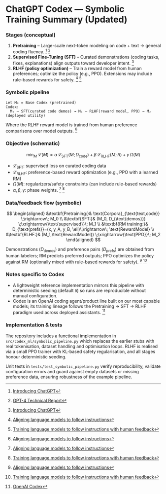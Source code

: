 # ChatGPT Codex — Symbolic Training Summary (Updated)

### Stages (conceptual)

1. **Pretraining** – Large-scale next-token modeling on code + text → general coding fluency. [^1] [^2]
2. **Supervised Fine-Tuning (SFT)** – Curated demonstrations (coding tasks, fixes, explanations) align outputs toward developer intent. [^1]
3. **RLHF (policy optimization)** – Train a reward model from human preferences; optimize the policy (e.g., PPO). Extensions may include rule-based rewards for safety. [^3] [^4]

### Symbolic pipeline

```
Let M₀ = Base Codex (pretrained)
Codex:
  M₀ — SFT(curated code demos) → M₁ — RLHF(reward model, PPO) → M₂ (deployed utility)
```

Where the RLHF reward model is trained from human preference comparisons over model outputs. [^3]

### Objective (schematic)

$$
\min_{M}\; \mathcal{L}(M)
= \alpha\,\mathcal{L}_{\text{SFT}}(M; D_{\text{code}})\;+\;
  \beta\,\mathcal{L}_{\text{RLHF}}(M; R)\;+\;
  \gamma\,\Omega(M)
$$

* $\mathcal{L}_{\text{SFT}}$: supervised loss on curated coding data
* $\mathcal{L}_{\text{RLHF}}$: preference-based reward optimization (e.g., PPO with a learned RM)
* $\Omega(M)$: regularizers/safety constraints (can include rule-based rewards)
* $\alpha,\beta,\gamma$: phase weights. [^3] [^4]

### Data/feedback flow (symbolic)

$$
\begin{aligned}
&\textbf{Pretraining:}& \text{Corpora}_{\text{text,code}} \;\rightarrow\; M_0 \\
&\textbf{SFT:}& (M_0, D_{\text{demos}}) \;\xrightarrow{\text{supervised}}\; M_1 \\
&\textbf{RM training:}& D_{\text{prefs}}=(x, y_A, y_B, \ell)\;\rightarrow\; \text{RewardModel} \\
&\textbf{RLHF:}& (M_1,\text{RewardModel}) \;\xrightarrow{\text{PPO}}\; M_2
\end{aligned}
$$

Demonstrations ($D_{\text{demos}}$) and preference pairs ($D_{\text{prefs}}$) are obtained from human labelers; RM predicts preferred outputs; PPO optimizes the policy against RM (optionally mixed with rule-based rewards for safety). [^3] [^4]

### Notes specific to Codex

* A lightweight reference implementation mirrors this pipeline with deterministic seeding (default ``0``) so runs are reproducible without manual configuration.
* Codex is an OpenAI coding agent/product line built on our most capable models; its training lineage follows the Pretraining → SFT → RLHF paradigm used across deployed assistants. [^5]

### Implementation & tests

The repository includes a functional implementation in ``src/codex_ml/symbolic_pipeline.py`` which replaces the earlier stubs with real tokenisation, dataset handling and optimisation loops.  RLHF is realised via a small PPO trainer with KL-based safety regularisation, and all stages honour deterministic seeding.

Unit tests in ``tests/test_symbolic_pipeline.py`` verify reproducibility, validate configuration errors and guard against empty datasets or missing preference data, ensuring robustness of the example pipeline.

[^1]: [Introducing ChatGPT](https://openai.com/index/chatgpt/?utm_source=chatgpt.com)
[^2]: [GPT-4 Technical Report](https://cdn.openai.com/papers/gpt-4.pdf?utm_source=chatgpt.com)
[^3]: [Aligning language models to follow instructions](https://openai.com/index/instruction-following/?utm_source=chatgpt.com)
[^4]: [Training language models to follow instructions with human feedback](https://cdn.openai.com/papers/Training_language_models_to_follow_instructions_with_human_feedback.pdf?utm_source=chatgpt.com)
[^5]: [OpenAI Codex](https://openai.com/codex/?utm_source=chatgpt.com)
